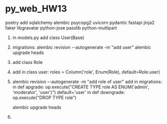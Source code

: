 # py_web_HW13

poetry add sqlalchemy alembic psycopg2 uvicorn pydantic fastapi jinja2 faker libgravatar python-jose passlib python-multipart

1. in models.py add class User(Base)
2. migrations: alembic revision --autogenerate -m "add user"
    alembic upgrade heads

3. add class Role

4. add in class user:
    roles = Column('role', Enum(Role), default=Role.user)

5. alembic revision --autogenerate -m "add role of user"
    add in migrations:
        in def apgrade: op.execute("CREATE TYPE role AS ENUM('admin', 'moderator', 'user')")
        default='user'
        in def downgrade: op.execute("DROP TYPE role")

    alembic upgrade heads

6.